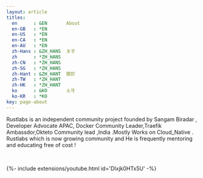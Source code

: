 ```yaml
---
layout: article
titles:
  en      : &EN       About
  en-GB   : *EN
  en-US   : *EN
  en-CA   : *EN
  en-AU   : *EN
  zh-Hans : &ZH_HANS  关于
  zh      : *ZH_HANS
  zh-CN   : *ZH_HANS
  zh-SG   : *ZH_HANS
  zh-Hant : &ZH_HANT  關於
  zh-TW   : *ZH_HANT
  zh-HK   : *ZH_HANT
  ko      : &KO       소개
  ko-KR   : *KO
key: page-about
---
```



Rustlabs is an independent community project founded by Sangam Biradar , Developer Advocate APAC, Docker Community Leader,Traefik Ambassdor,Okteto Community lead ,India .Mostly Works on Cloud_Native . 
Rustlabs which is now growing community and He is frequently mentoring and educating free of cost !

<br>

{%- include extensions/youtube.html id='DIxjk0HTx5U' -%}
